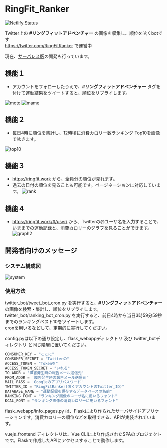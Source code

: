 # RingFit_Ranker
[![Netlify Status](https://api.netlify.com/api/v1/badges/2bd9f8b4-7b47-4709-a83a-e709afeff1f6/deploy-status)](https://app.netlify.com/sites/stoic-lalande-7a6e38/deploys)

Twitter上の <b>#リングフィットアドベンチャー</b> の画像を収集し、順位を呟くbotです<br>
https://twitter.com/RingFitRanker で運営中

現在、[サーバレス版](https://github.com/Nemurino-kai/RingFit_Ranker_Serverless)の開発も行っています。

## 機能１
- アカウントをフォローしたうえで、<b>#リングフィットアドベンチャー</b> タグを付けて運動結果をツイートすると、順位をリプライします。

![moto](https://user-images.githubusercontent.com/40136659/95277065-ddd0fc00-0887-11eb-9ece-bee6b76955fe.jpg)
![mame](https://user-images.githubusercontent.com/40136659/95277166-196bc600-0888-11eb-8666-43365546de63.jpg)

## 機能２
- 毎日4時に順位を集計し、12時頃に消費カロリー数ランキング Top10を画像で呟きます。

![top10](https://user-images.githubusercontent.com/40136659/84641755-78eb4200-af36-11ea-802d-18bb9300c749.png)

## 機能３
- https://ringfit.work から、全員分の順位が見れます。
- 過去の日付の順位を見ることも可能です。ページネーションに対応しています。
![rank](https://user-images.githubusercontent.com/40136659/103138235-d0ebd800-4713-11eb-8a1e-607b83daa477.png)

## 機能４
- https://ringfit.work/#/user/ から、Twitterの@ユーザ名を入力することで、いままでの運動記録と、消費カロリーのグラフを見ることができます。
![graph2](https://user-images.githubusercontent.com/40136659/95273961-7020d200-087f-11eb-87d0-e8b76e266791.png)

## 開発者向けのメッセージ
### システム構成図
![system](https://user-images.githubusercontent.com/40136659/103153838-d3633600-47d6-11eb-874e-7b5f98d8652f.png)


### 使用方法
twitter_bot/tweet_bot_cron.py を実行すると、<b>#リングフィットアドベンチャー</b> の画像を検索・集計し、順位をリプライします。<br>
twitter_bot/ranking_bot_cron.py を実行すると、前日4時から当日3時59分59秒までのランキングベスト10をツイートします。<br>
cronを用いるなどして、定期的に実行してください。

config.pyは以下の通り設定し、flask_webappディレクトリ 及び twitter_botディレクトリ と同じ階層に置いてください。

```python
CONSUMER_KEY = "ここに"
CONSUMER_SECRET = "Twitterの"
ACCESS_TOKEN = "Tokenを"
ACCESS_TOKEN_SECRET = "いれる"
TO_ADDR = '障害発生時の報告メール送信先'
FROM_ADDR = '障害発生時の報告メール送信元'
MAIL_PASS = 'Googleのアプリパスワード'
TWITTER_ID = "RingFitRanker(呟くアカウントのTwitter_ID)"
DATABASE_NAME = "運動記録を保存するデータベースの名前"
RANKING_FONT = "ランキング画像のユーザ名に用いるフォント"
KCAL_FONT = "ランキング画像の消費カロリーに用いるフォント"
```

flask_webapp/info_pages.py は、Flaskにより作られたサーバサイドアプリケーションです。消費カロリーの順位などを取得できる、APIが実装されています。

vuejs_frontend ディレクトリは、Vue CLIにより作成されたSPAのプロジェクトです。Flaskで作成したAPIにアクセスすることで動作します。
